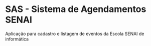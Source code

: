 # SAS - Sistema de Agendamentos SENAI
Aplicação para cadastro e listagem de eventos da Escola SENAI de informática
